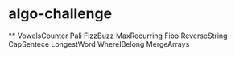# algo-challenge
**
VowelsCounter
Pali
FizzBuzz
MaxRecurring
Fibo
ReverseString
CapSentece
LongestWord
WhereIBelong
MergeArrays

